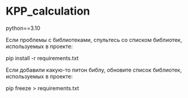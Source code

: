 # KPP_calculation

python==3.10

Если проблемы с библиотеками, спультесь со списком библиотек, используемых в проекте:

pip install -r requirements.txt

Если добавили какую-то питон библу, обновите список библиотек, используемых в проекте:

pip freeze > requirements.txt
